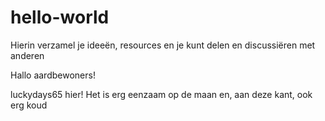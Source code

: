 # hello-world
Hierin verzamel je ideeën, resources en je kunt delen en discussiëren met anderen

Hallo aardbewoners!

luckydays65 hier!
Het is erg eenzaam op de maan en, aan deze kant, ook erg koud
